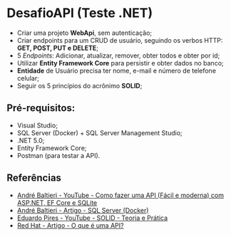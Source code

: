 # DesafioAPI (Teste .NET)

- Criar uma projeto **WebApi**, sem autenticação;
- Criar endpoints para um CRUD de usuário, seguindo os verbos HTTP: **GET, POST, PUT e DELETE**;
- 5 *Endpoints*: Adicionar, atualizar, remover, obter todos e obter por id;
- Utilizar **Entity Framework Core** para persistir e obter dados no banco;
- **Entidade** de Usuário precisa ter nome, e-mail e número de telefone celular;
- Seguir os 5 princípios do acrônimo **SOLID**;

 
## Pré-requisitos:
  - Visual Studio;
  - SQL Server (Docker) + SQL Server Management Studio;
  - .NET 5.0;
  - Entity Framework Core;
  - Postman (para testar a API). 


## Referências

- [André Baltieri - YouTube - Como fazer uma API (Fácil e moderna) com ASP.NET, EF Core e SQLite](https://www.youtube.com/watch?v=QzCSN9wN4JA)
- [André Baltieri - Artigo - SQL Server (Docker)](https://balta.io/blog/sql-server-docker)
- [Eduardo Pires - YouTube - SOLID - Teoria e Prática](https://www.youtube.com/watch?v=Q2QdkiX6p_Y&t=1s)
- [Red Hat - Artigo - O que é uma API?](https://www.redhat.com/pt-br/topics/api/what-are-application-programming-interfaces)


